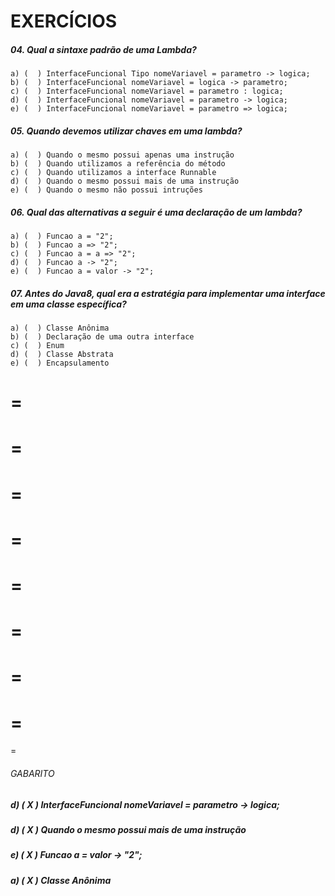 # EXERCÍCIOS

##### 04. Qual a sintaxe padrão de uma Lambda?
```
a) (  ) InterfaceFuncional Tipo nomeVariavel = parametro -> logica;
b) (  ) InterfaceFuncional nomeVariavel = logica -> parametro;
c) (  ) InterfaceFuncional nomeVariavel = parametro : logica;
d) (  ) InterfaceFuncional nomeVariavel = parametro -> logica;
e) (  ) InterfaceFuncional nomeVariavel = parametro => logica;
```

##### 05. Quando devemos utilizar chaves em uma lambda?
```
a) (  ) Quando o mesmo possui apenas uma instrução
b) (  ) Quando utilizamos a referência do método
c) (  ) Quando utilizamos a interface Runnable
d) (  ) Quando o mesmo possui mais de uma instrução
e) (  ) Quando o mesmo não possui intruções
```

##### 06. Qual das alternativas a seguir é uma declaração de um lambda?
```
a) (  ) Funcao a = "2";
b) (  ) Funcao a => "2";
c) (  ) Funcao a = a => "2";
d) (  ) Funcao a -> "2";
e) (  ) Funcao a = valor -> "2";
```

##### 07. Antes do Java8, qual era a estratégia para implementar uma interface em uma classe específica?
```
a) (  ) Classe Anônima
b) (  ) Declaração de uma outra interface
c) (  ) Enum
d) (  ) Classe Abstrata
e) (  ) Encapsulamento
```

=
=
=
=
=
=
=
=
=
=
=
=
=
=
=
=
=

###### GABARITO
##### d) ( X ) InterfaceFuncional nomeVariavel = parametro -> logica;
##### d) ( X ) Quando o mesmo possui mais de uma instrução
##### e) ( X ) Funcao a = valor -> "2";
##### a) ( X ) Classe Anônima


